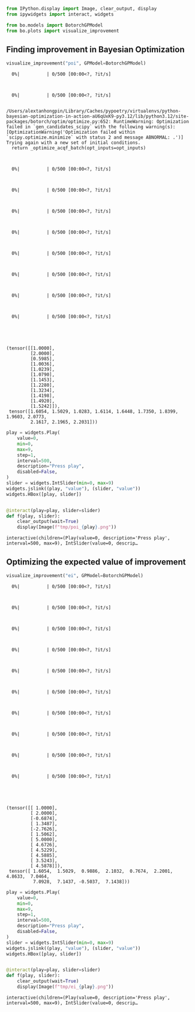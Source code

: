 ```python
from IPython.display import Image, clear_output, display
from ipywidgets import interact, widgets

from bo.models import BotorchGPModel
from bo.plots import visualize_improvement
```

## Finding improvement in Bayesian Optimization


```python
visualize_improvement("poi", GPModel=BotorchGPModel)
```


      0%|          | 0/500 [00:00<?, ?it/s]



      0%|          | 0/500 [00:00<?, ?it/s]


    /Users/alextanhongpin/Library/Caches/pypoetry/virtualenvs/python-bayesian-optimization-in-action-aU6qUxK9-py3.12/lib/python3.12/site-packages/botorch/optim/optimize.py:652: RuntimeWarning: Optimization failed in `gen_candidates_scipy` with the following warning(s):
    [OptimizationWarning('Optimization failed within `scipy.optimize.minimize` with status 2 and message ABNORMAL: .')]
    Trying again with a new set of initial conditions.
      return _optimize_acqf_batch(opt_inputs=opt_inputs)



      0%|          | 0/500 [00:00<?, ?it/s]



      0%|          | 0/500 [00:00<?, ?it/s]



      0%|          | 0/500 [00:00<?, ?it/s]



      0%|          | 0/500 [00:00<?, ?it/s]



      0%|          | 0/500 [00:00<?, ?it/s]



      0%|          | 0/500 [00:00<?, ?it/s]



      0%|          | 0/500 [00:00<?, ?it/s]



      0%|          | 0/500 [00:00<?, ?it/s]





    (tensor([[1.0000],
             [2.0000],
             [0.5985],
             [1.0036],
             [1.0239],
             [1.0790],
             [1.1453],
             [1.2280],
             [1.3234],
             [1.4198],
             [1.4920],
             [1.5242]]),
     tensor([1.6054, 1.5029, 1.0283, 1.6114, 1.6448, 1.7350, 1.8399, 1.9603, 2.0773,
             2.1617, 2.1965, 2.2031]))




```python
play = widgets.Play(
    value=0,
    min=0,
    max=9,
    step=1,
    interval=500,
    description="Press play",
    disabled=False,
)
slider = widgets.IntSlider(min=0, max=9)
widgets.jslink((play, "value"), (slider, "value"))
widgets.HBox([play, slider])


@interact(play=play, slider=slider)
def f(play, slider):
    clear_output(wait=True)
    display(Image(f"tmp/poi_{play}.png"))
```


    interactive(children=(Play(value=0, description='Press play', interval=500, max=9), IntSlider(value=0, descrip…


## Optimizing the expected value of improvement


```python
visualize_improvement("ei", GPModel=BotorchGPModel)
```


      0%|          | 0/500 [00:00<?, ?it/s]



      0%|          | 0/500 [00:00<?, ?it/s]



      0%|          | 0/500 [00:00<?, ?it/s]



      0%|          | 0/500 [00:00<?, ?it/s]



      0%|          | 0/500 [00:00<?, ?it/s]



      0%|          | 0/500 [00:00<?, ?it/s]



      0%|          | 0/500 [00:00<?, ?it/s]



      0%|          | 0/500 [00:00<?, ?it/s]



      0%|          | 0/500 [00:00<?, ?it/s]



      0%|          | 0/500 [00:00<?, ?it/s]





    (tensor([[ 1.0000],
             [ 2.0000],
             [-0.6874],
             [ 1.3487],
             [-2.7626],
             [ 1.5062],
             [ 5.0000],
             [ 4.6726],
             [ 4.5229],
             [ 4.5885],
             [ 3.5243],
             [ 4.5878]]),
     tensor([ 1.6054,  1.5029,  0.9886,  2.1032,  0.7674,  2.2001,  4.8633,  7.0464,
              7.0928,  7.1437, -0.5037,  7.1438]))




```python
play = widgets.Play(
    value=0,
    min=0,
    max=9,
    step=1,
    interval=500,
    description="Press play",
    disabled=False,
)
slider = widgets.IntSlider(min=0, max=9)
widgets.jslink((play, "value"), (slider, "value"))
widgets.HBox([play, slider])


@interact(play=play, slider=slider)
def f(play, slider):
    clear_output(wait=True)
    display(Image(f"tmp/ei_{play}.png"))
```


    interactive(children=(Play(value=0, description='Press play', interval=500, max=9), IntSlider(value=0, descrip…

